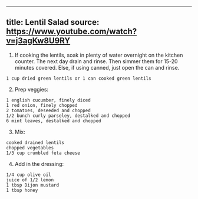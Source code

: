 
---
title: Lentil Salad
source: https://www.youtube.com/watch?v=j3agKw8U9RY
---

1. If cooking the lentils, soak in plenty of water overnight on the kitchen counter. The next day drain and rinse. Then simmer them for 15-20 minutes covered. Else, if using canned, just open the can and rinse.

```
1 cup dried green lentils or 1 can cooked green lentils
```

2. Prep veggies:

```
1 english cucumber, finely diced
1 red onion, finely chopped
2 tomatoes, deseeded and chopped
1/2 bunch curly parseley, destalked and chopped
6 mint leaves, destalked and chopped
```

3. Mix:

```
cooked drained lentils
chopped vegetables
1/3 cup crumbled feta cheese
```

4. Add in the dressing:

```
1/4 cup olive oil
juice of 1/2 lemon
1 tbsp Dijon mustard
1 tbsp honey
```
